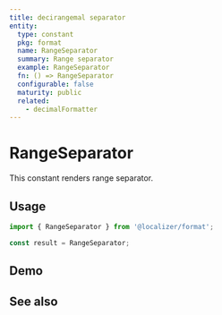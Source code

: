 ```yaml
---
title: decirangemal separator
entity:
  type: constant
  pkg: format
  name: RangeSeparator
  summary: Range separator
  example: RangeSeparator
  fn: () => RangeSeparator
  configurable: false
  maturity: public
  related:
    - decimalFormatter
---
```


# RangeSeparator <Package name="format"/>

This constant renders range separator.

## Usage

```typescript twoslash
import { RangeSeparator } from '@localizer/format';

const result = RangeSeparator;
```

## Demo

<script setup>
  import { ref, computed } from 'vue';
  import { NForm, NFormItem } from 'naive-ui/es/form';
  import { NInputNumber } from 'naive-ui/es/input-number';
  import { NSelect } from 'naive-ui/es/select';
  import { countryName, languageName } from '@localizer/format';

</script>

<EntityDemo :args="[]" />

## See also

<Entities />

